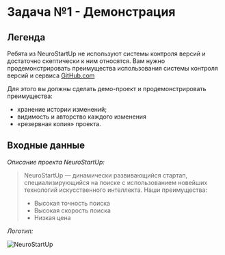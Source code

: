 # **Задача №1 - Демонстрация**

## **Легенда**
Ребята из NeuroStartUp не используют системы контроля версий и достаточно скептически к ним относятся. Вам нужно продемонстрировать преимущества использования системы контроля версий и сервиса [GitHub.com](https://github.com/)

Для этого вы должны сделать демо-проект и продемонстрировать преимущества:
* хранение истории изменений;
* видимость и авторство каждого изменения
* «резервная копия» проекта.
## **Входные данные**
*Описание проекта NeuroStartUp:*
>NeuroStartUp — динамически развивающийся стартап, специализирующийся на поиске с использованием новейших технологий искусственного интеллекта. Наши преимущества:
>* Высокая точность поиска
>* Высокая скорость поиска
>* Низкая цена

*Логотип:*


![NeuroStartUp](https://camo.githubusercontent.com/ace14ee894d150192a7b05b12410738aa65528da742bbce69315a5f441320ea7/68747470733a2f2f692e696d6775722e636f6d2f495a4f525769492e706e67)


